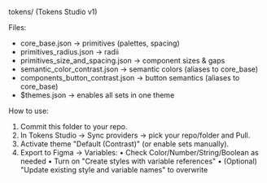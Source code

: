 tokens/ (Tokens Studio v1)

Files:
- core_base.json → primitives (palettes, spacing)
- primitives_radius.json → radii
- primitives_size_and_spacing.json → component sizes & gaps
- semantic_color_contrast.json → semantic colors (aliases to core_base)
- components_button_contrast.json → button semantics (aliases to core_base)
- $themes.json → enables all sets in one theme

How to use:
1) Commit this folder to your repo.
2) In Tokens Studio → Sync providers → pick your repo/folder and Pull.
3) Activate theme "Default (Contrast)" (or enable sets manually).
4) Export to Figma → Variables:
   • Check Color/Number/String/Boolean as needed
   • Turn on "Create styles with variable references"
   • (Optional) "Update existing style and variable names" to overwrite